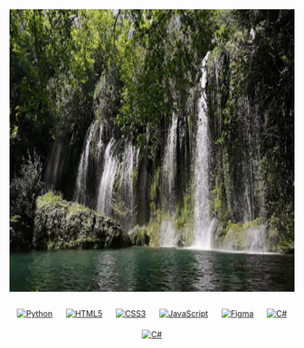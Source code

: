 <div align="center">
  <img src="assets/title.gif" alt="title" width=100% height="500">
</div>

<br/> 



<div align="center">
  <a href="https://www.python.org/" target="_blank"><img style="margin: 10px" src="https://www.vectorlogo.zone/logos/python/python-icon.svg" alt="Python" height="50" /></a>  
  <a href="https://en.wikipedia.org/wiki/HTML5" target="_blank"><img style="margin: 10px" src="https://profilinator.rishav.dev/skills-assets/html5-original-wordmark.svg" alt="HTML5" height="50" /></a>  
  <a href="https://www.w3schools.com/css/" target="_blank"><img style="margin: 10px" src="https://profilinator.rishav.dev/skills-assets/css3-original-wordmark.svg" alt="CSS3" height="50" /></a>  
  <a href="https://www.javascript.com/" target="_blank"><img style="margin: 10px" src="https://github.com/bablubambal/All_logo_and_pictures/blob/main/programming%20languages/javascript.svg" alt="JavaScript" height="50" /></a>
  <a href="https://www.figma.com/" target="_blank"><img style="margin: 10px" src="https://profilinator.rishav.dev/skills-assets/figma-icon.svg" alt="Figma" height="50" /></a>  
  <a href="https://docs.microsoft.com/en-us/dotnet/csharp/" target="_blank"><img style="margin: 10px" src="https://github.com/bablubambal/All_logo_and_pictures/blob/main/programming%20languages/c%23.svg" alt="C#" height="50" /></a>
  <a href="https://www.lua.org/"target="_blank"><img style="margin: 10px" src="https://www.vectorlogo.zone/logos/lua/lua-official.svg" alt="C#" height="50" /></a>
</div>

<br/>  
<!--
**WaterMelon-source/waterMelon-source** is a ✨ _special_ ✨ repository because its `README.md` (this file) appears on your GitHub profile.

Here are some ideas to get you started:

- 🔭 I’m currently working on ...
- 🌱 I’m currently learning ...
- 👯 I’m looking to collaborate on ...
- 🤔 I’m looking for help with ...
- 💬 Ask me about ...
- 📫 How to reach me: ...
- 😄 Pronouns: ...
- ⚡ Fun fact: ...
-->
